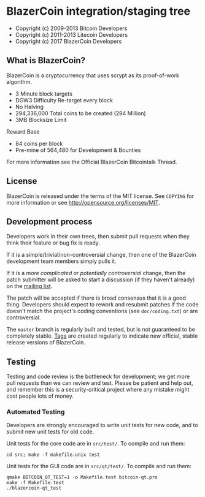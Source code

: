 BlazerCoin integration/staging tree
================================

- Copyright (c) 2009-2013 Bitcoin Developers
- Copyright (c) 2011-2013 Litecoin Developers
- Copyright (c) 2017 BlazerCoin Developers

What is BlazerCoin?
----------------

BlazerCoin is a cryptocurrency that uses scrypt as its proof-of-work algorithm.
 - 3 Minute block targets
 - DGW3 Difficulty Re-target every block
 - No Halving
 - 294,336,000 Total coins to be created (294 Million)
 - 3MB Blocksize Limit

Reward Base
 - 84 coins per block
 - Pre-mine of 564,480 for Development & Bounties

For more information see the Official BlazerCoin Bitcointalk Thread.

License
-------

BlazerCoin is released under the terms of the MIT license. See `COPYING` for more
information or see http://opensource.org/licenses/MIT.

Development process
-------------------

Developers work in their own trees, then submit pull requests when they think
their feature or bug fix is ready.

If it is a simple/trivial/non-controversial change, then one of the BlazerCoin
development team members simply pulls it.

If it is a *more complicated or potentially controversial* change, then the patch
submitter will be asked to start a discussion (if they haven't already) on the
[mailing list](http://sourceforge.net/mailarchive/forum.php?forum_name=bitcoin-development).

The patch will be accepted if there is broad consensus that it is a good thing.
Developers should expect to rework and resubmit patches if the code doesn't
match the project's coding conventions (see `doc/coding.txt`) or are
controversial.

The `master` branch is regularly built and tested, but is not guaranteed to be
completely stable. [Tags](https://github.com/bitcoin/bitcoin/tags) are created
regularly to indicate new official, stable release versions of BlazerCoin.

Testing
-------

Testing and code review is the bottleneck for development; we get more pull
requests than we can review and test. Please be patient and help out, and
remember this is a security-critical project where any mistake might cost people
lots of money.

### Automated Testing

Developers are strongly encouraged to write unit tests for new code, and to
submit new unit tests for old code.

Unit tests for the core code are in `src/test/`. To compile and run them:

    cd src; make -f makefile.unix test

Unit tests for the GUI code are in `src/qt/test/`. To compile and run them:

    qmake BITCOIN_QT_TEST=1 -o Makefile.test bitcoin-qt.pro
    make -f Makefile.test
    ./blazercoin-qt_test

